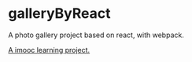 # galleryByReact
A photo gallery project based on react, with webpack. 

[A imooc learning project.](http://www.imooc.com/learn/507)
